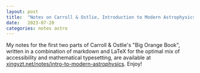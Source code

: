 ```yaml
---
layout: post
title:  "Notes on Carroll & Ostlie, Introduction to Modern Astrophysics, parts I & II"
date:   2023-07-20
categories: notes astro
---
```


My notes for the first two parts of Carroll & Ostlie's "Big Orange Book", 
written in a combination of markdown and LaTeX for the optimal mix of 
accessibility and mathematical typesetting, are available at
[xingyzt.net/notes/intro-to-modern-astrophysics](https://xingyzt.net/notes/intro-to-modern-astrophysics). Enjoy!
